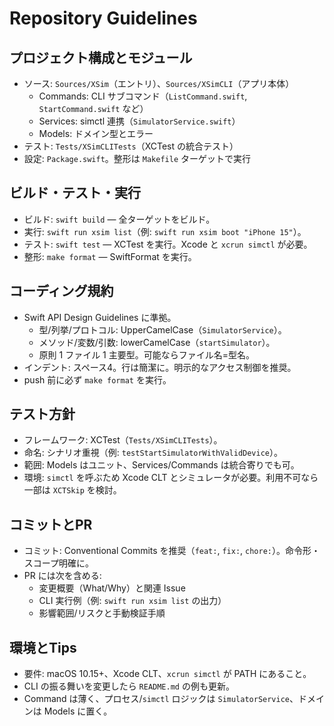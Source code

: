 # Repository Guidelines

## プロジェクト構成とモジュール
- ソース: `Sources/XSim`（エントリ）、`Sources/XSimCLI`（アプリ本体）
  - Commands: CLI サブコマンド（`ListCommand.swift`, `StartCommand.swift` など）
  - Services: simctl 連携（`SimulatorService.swift`）
  - Models: ドメイン型とエラー
- テスト: `Tests/XSimCLITests`（XCTest の統合テスト）
- 設定: `Package.swift`。整形は `Makefile` ターゲットで実行

## ビルド・テスト・実行
- ビルド: `swift build` — 全ターゲットをビルド。
- 実行: `swift run xsim list`（例: `swift run xsim boot "iPhone 15"`）。
- テスト: `swift test` — XCTest を実行。Xcode と `xcrun simctl` が必要。
- 整形: `make format` — SwiftFormat を実行。

## コーディング規約
- Swift API Design Guidelines に準拠。
  - 型/列挙/プロトコル: UpperCamelCase（`SimulatorService`）。
  - メソッド/変数/引数: lowerCamelCase（`startSimulator`）。
  - 原則 1 ファイル 1 主要型。可能ならファイル名=型名。
- インデント: スペース4。行は簡潔に。明示的なアクセス制御を推奨。
- push 前に必ず `make format` を実行。

## テスト方針
- フレームワーク: XCTest（`Tests/XSimCLITests`）。
- 命名: シナリオ重視（例: `testStartSimulatorWithValidDevice`）。
- 範囲: Models はユニット、Services/Commands は統合寄りでも可。
- 環境: `simctl` を呼ぶため Xcode CLT とシミュレータが必要。利用不可なら一部は `XCTSkip` を検討。

## コミットとPR
- コミット: Conventional Commits を推奨（`feat:`, `fix:`, `chore:`）。命令形・スコープ明確に。
- PR には次を含める:
  - 変更概要（What/Why）と関連 Issue
  - CLI 実行例（例: `swift run xsim list` の出力）
  - 影響範囲/リスクと手動検証手順

## 環境とTips
- 要件: macOS 10.15+、Xcode CLT、`xcrun simctl` が PATH にあること。
- CLI の振る舞いを変更したら `README.md` の例も更新。
- Command は薄く、プロセス/`simctl` ロジックは `SimulatorService`、ドメインは Models に置く。
